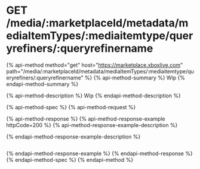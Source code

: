 # GET /media/:marketplaceId/metadata/mediaItemTypes/:mediaitemtype/queryrefiners/:queryrefinername

{% api-method method="get" host="https://marketplace.xboxlive.com" path="/media/:marketplaceId/metadata/mediaItemTypes/:mediaitemtype/queryrefiners/:queryrefinername" %}
{% api-method-summary %}
Wip
{% endapi-method-summary %}

{% api-method-description %}
Wip
{% endapi-method-description %}

{% api-method-spec %}
{% api-method-request %}

{% api-method-response %}
{% api-method-response-example httpCode=200 %}
{% api-method-response-example-description %}

{% endapi-method-response-example-description %}

```text

```
{% endapi-method-response-example %}
{% endapi-method-response %}
{% endapi-method-spec %}
{% endapi-method %}

